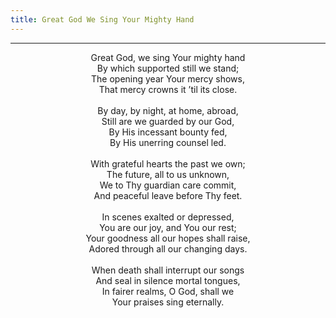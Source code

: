 ```yaml
---
title: Great God We Sing Your Mighty Hand
---
```


---
<center>
Great God, we sing Your mighty hand<br/>
By which supported still we stand;<br/>
The opening year Your mercy shows,<br/>
That mercy crowns it ’til its close.<br/>
<br/>
By day, by night, at home, abroad,<br/>
Still are we guarded by our God,<br/>
By His incessant bounty fed,<br/>
By His unerring counsel led.<br/>
<br/>
With grateful hearts the past we own;<br/>
The future, all to us unknown,<br/>
We to Thy guardian care commit,<br/>
And peaceful leave before Thy feet.<br/>
<br/>
In scenes exalted or depressed,<br/>
You are our joy, and You our rest;<br/>
Your goodness all our hopes shall raise,<br/>
Adored through all our changing days.<br/>
<br/>
When death shall interrupt our songs<br/>
And seal in silence mortal tongues,<br/>
In fairer realms, O God, shall we<br/>
Your praises sing eternally.
</center>